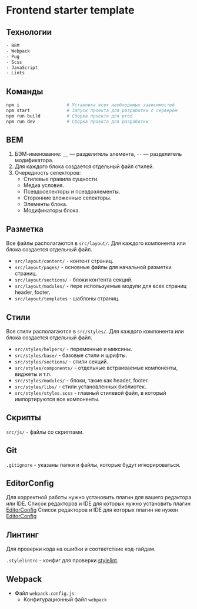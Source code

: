 # Frontend starter template

## Технологии

```bash
- BEM
- Webpack
- Pug
- Scss
- JavaScript
- Lints
```

## Команды

```bash
npm i                  # Установка всех необходимых зависимостей
npm start              # Запуск проекта для разработки с сервером
npm run build          # Сборка проекта для prod
npm run dev            # Сборка проекта для разработки
```

## BEM

1. БЭМ-именование: `__` — разделитель элемента, `--` — разделитель модификатора.
2. Для каждого блока создается отдельный файл стилей.
3. Очередность селекторов:
   - Стилевые правила сущности.
   - Медиа условия.
   - Псевдоселекторы и псевдоэлементы.
   - Сторонние вложенные селекторы.
   - Элементы блока.
   - Модификаторы блока.

## Разметка

Все файлы располагаются в `src/layout/`. Для каждого компонента или блока создается отдельный файл.

- `src/layout/content/` - контент страниц.
- `src/layout/pages/` - основные файлы для начальной разметки страниц.
- `src/layout/sections/` - блоки контента секций.
- `src/layout/modules/` - пере используемые модули для всех страниц header, footer.
- `src/layout/templates` - шаблоны страниц.

## Стили

Все стили располагаются в `src/styles/`. Для каждого компонента или блока создается отдельный файл.

- `src/styles/helpers/` - переменные и миксины.
- `src/styles/base/` - базовые стили и шрифты.
- `src/styles/sections/` - стили секций.
- `src/styles/components/` - отдельные встраиваемые компоненты, виджеты и т.п.
- `src/styles/modules/` - блоки, такие как header, footer.
- `src/styles/libs/` - стили установленных библиотек.
- `src/styles/styles.scss` - главный стилевой файл, в который импортируются все компоненты.

## Скрипты

`src/js/` - файлы со скриптами.

## Git

`.gitignore` - указаны папки и файлы, которые будут игнорироваться.

## EditorConfig

Для корректной работы нужно установить плагин для вашего редактора или IDE.
Список редакторов и IDE для которых нужно установить плагин [EditorConfig](https://editorconfig.org/#download)
Список редакторов и IDE для которых плагин не нужен [EditorConfig](https://editorconfig.org/#pre-installed)

## Линтинг

Для проверки кода на ошибки и соответствие код-гайдам.

`.stylelintrc` - конфиг для проверки [stylelint](https://stylelint.io/).

## Webpack

- Файл `webpack.config.js`:
   - Конфигурационный файл `webpack`
